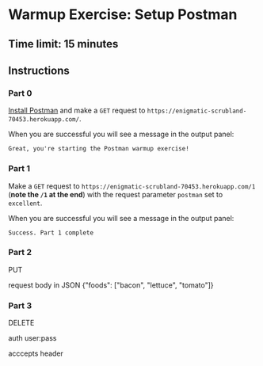 # Warmup Exercise: Setup Postman

## Time limit: 15 minutes

## Instructions

### Part 0

[Install Postman](https://www.getpostman.com/) and make a `GET` request to
`https://enigmatic-scrubland-70453.herokuapp.com/`.

When you are successful you will see a message in the output panel:

```
Great, you're starting the Postman warmup exercise!
```

### Part 1

Make a `GET` request to `https://enigmatic-scrubland-70453.herokuapp.com/1`
(**note the `/1` at the end**) with the request parameter
`postman` set to `excellent`.

When you are successful you will see a message in the output panel:

```
Success. Part 1 complete
```

### Part 2

PUT

request body in JSON {"foods": ["bacon", "lettuce", "tomato"]}


### Part 3

DELETE

auth user:pass

acccepts header
